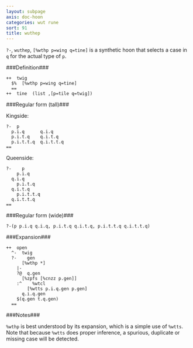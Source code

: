 ```yaml
---
layout: subpage
axis: doc-hoon
categories: wut rune
sort: 91
title: wuthep
---
```




`?-`, `wuthep`, `[%wthp p=wing q=tine]` is a synthetic hoon that
selects a case in `q` for the actual type of `p`.

###Definition###

    ++  twig  
      $%  [%wthp p=wing q=tine]
      ==
    ++  tine  (list ,[p=tile q=twig])

###Regular form (tall)###

Kingside:

    ?-  p
      p.i.q      q.i.q
      p.i.t.q    q.i.t.q
      p.i.t.t.q  q.i.t.t.q
    ==

Queenside:

    ?-    p
        p.i.q      
      q.i.q
        p.i.t.q    
      q.i.t.q
        p.i.t.t.q  
      q.i.t.t.q
    ==

###Regular form (wide)###

    ?-(p p.i.q q.i.q, p.i.t.q q.i.t.q, p.i.t.t.q q.i.t.t.q)

###Expansion###
    
    ++  open
      ^-  twig
      ?-    gen
          [%wthp *]
        |-
        ?@  q.gen
          [%zpfs [%cnzz p.gen]]
        :^    %wtcl
            [%wtts p.i.q.gen p.gen]
          q.i.q.gen
        $(q.gen t.q.gen)
      ==

###Notes###

`%wthp` is best understood by its expansion, which is a simple
use of `%wtts`.  Note that because `%wtts` does proper inference,
a spurious, duplicate or missing case will be detected.
